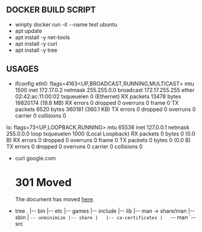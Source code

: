 ## DOCKER BUILD SCRIPT

* winpty docker run -it --name test ubuntu
* apt update
* apt install -y net-tools
* apt install -y curl
* apt install -y tree



## USAGES

* ifconfig
eth0: flags=4163<UP,BROADCAST,RUNNING,MULTICAST>  mtu 1500
        inet 172.17.0.2  netmask 255.255.0.0  broadcast 172.17.255.255
        ether 02:42:ac:11:00:02  txqueuelen 0  (Ethernet)
        RX packets 13478  bytes 19820174 (19.8 MB)
        RX errors 0  dropped 0  overruns 0  frame 0
        TX packets 6520  bytes 360181 (360.1 KB)
        TX errors 0  dropped 0 overruns 0  carrier 0  collisions 0

lo: flags=73<UP,LOOPBACK,RUNNING>  mtu 65536
        inet 127.0.0.1  netmask 255.0.0.0
        loop  txqueuelen 1000  (Local Loopback)
        RX packets 0  bytes 0 (0.0 B)
        RX errors 0  dropped 0  overruns 0  frame 0
        TX packets 0  bytes 0 (0.0 B)
        TX errors 0  dropped 0 overruns 0  carrier 0  collisions 0


* curl google.com
        <HTML><HEAD><meta http-equiv="content-type" content="text/html;charset=utf-8">
        <TITLE>301 Moved</TITLE></HEAD><BODY>
        <H1>301 Moved</H1>
        The document has moved
        <A HREF="http://www.google.com/">here</A>.
        </BODY></HTML>


* tree
        .
        |-- bin
        |-- etc
        |-- games
        |-- include
        |-- lib
        |-- man -> share/man
        |-- sbin
        |   `-- unminimize
        |-- share
        |   |-- ca-certificates
        |   `-- man
        `-- src
